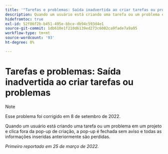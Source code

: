 ```yaml
---
title: '"Tarefas e problemas: Saída inadvertida ao criar tarefas ou problemas'''
description: Quando um usuário está criando uma tarefa ou um problema em um projeto e clica fora da janela pop-up de criação, a janela pop-up é fechada sem aviso e todas as informações inseridas são perdidas.
hidefromtoc: true
exl-id: 52f86f2b-b451-495e-bbce-db94c593d4e1
source-git-commit: 1db610e1f210d6139ed273c6002ca9fade7a9a95
workflow-type: tm+mt
source-wordcount: '93'
ht-degree: 0%

---
```


# Tarefas e problemas: Saída inadvertida ao criar tarefas ou problemas

>[!NOTE]
>
> Esse problema foi corrigido em 8 de setembro de 2022.

Quando um usuário está criando uma tarefa ou um problema em um projeto e clica fora da pop-up de criação, a pop-up é fechada sem aviso e todas as informações inseridas anteriormente são perdidas.

_Primeiro reportado em 25 de março de 2022._
